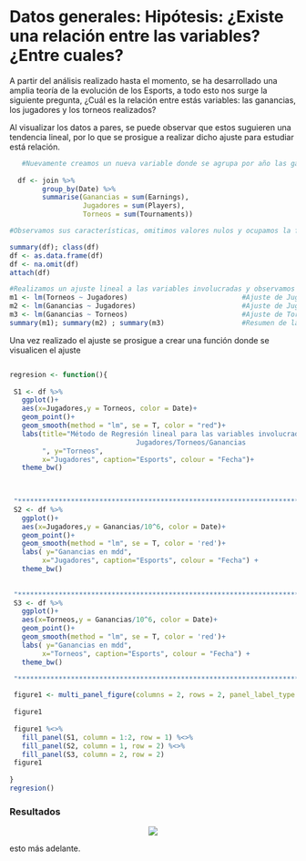 

# Datos generales: Hipótesis: ¿Existe una relación entre las variables?¿Entre cuales?
A partir del análisis realizado hasta el momento, se ha desarrollado una amplia teoría de la evolución de los Esports, a todo esto nos surge la siguiente pregunta, ¿Cuál es la relación entre estás variables: las ganancias, los jugadores y los torneos realizados?

Al visualizar los datos a pares, se puede observar que estos suguieren una tendencia lineal, por lo que se prosigue a realizar dicho ajuste para estudiar está relación.

   
```R
   #Nuevamente creamos un nueva variable donde se agrupa por año las ganancias, jugadores y torneos, esto lo convertimos a un data frame
  
  df <- join %>%
        group_by(Date) %>%                                              #Agrupamos por año y selecionamos las variables de interés
        summarise(Ganancias = sum(Earnings), 
                  Jugadores = sum(Players), 
                  Torneos = sum(Tournaments))

#Observamos sus características, omitimos valores nulos y ocupamos la función attach() para sólo ocupar los nombres directamente.

summary(df); class(df)
df <- as.data.frame(df)
df <- na.omit(df)
attach(df)
```
    
```R
#Realizamos un ajuste lineal a las variables involucradas y observamos sus características, recodamos que el ajuste se realiza de la forma y~x
m1 <- lm(Torneos ~ Jugadores)                            #Ajuste de Jugadores y Torneos
m2 <- lm(Ganancias ~ Jugadores)                          #Ajuste de Jugadores y Ganancias
m3 <- lm(Ganancias ~ Torneos)                            #Ajuste de Torneos y Ganancias
summary(m1); summary(m2) ; summary(m3)                   #Resumen de las variables
```
 
 Una vez realizado el ajuste se prosigue a crear una función donde se visualicen el ajuste
   
 ```R  

regresion <- function(){
  
  S1 <- df %>%
    ggplot()+
    aes(x=Jugadores,y = Torneos, color = Date)+
    geom_point()+
    geom_smooth(method = "lm", se = T, color = "red")+
    labs(title="Método de Regresión lineal para las variables involucradas:   
                                Jugadores/Torneos/Ganancias
         ", y="Torneos", 
         x="Jugadores", caption="Esports", colour = "Fecha")+
    theme_bw()
    

  
  "***************************************************************************"
  S2 <- df %>%
    ggplot()+
    aes(x=Jugadores,y = Ganancias/10^6, color = Date)+
    geom_point()+
    geom_smooth(method = "lm", se = T, color = 'red')+
    labs( y="Ganancias en mdd", 
         x="Jugadores", caption="Esports", colour = "Fecha") +
    theme_bw()
  
  
  "***************************************************************************"
  S3 <- df %>%
    ggplot()+
    aes(x=Torneos,y = Ganancias/10^6, color = Date)+
    geom_point()+
    geom_smooth(method = "lm", se = T, color = 'red')+
    labs( y="Ganancias en mdd", 
         x="Torneos", caption="Esports", colour = "Fecha") +
    theme_bw()

  "***************************************************************************"

  figure1 <- multi_panel_figure(columns = 2, rows = 2, panel_label_type = "none")
  
  figure1
  
  figure1 %<>%
    fill_panel(S1, column = 1:2, row = 1) %<>%
    fill_panel(S2, column = 1, row = 2) %<>%
    fill_panel(S3, column = 2, row = 2)
  figure1
  
}
regresion()
```

### Resultados 

<p align="center">
<img src="../../Imágenes/Regresion.png">
</p>
 esto más adelante.
